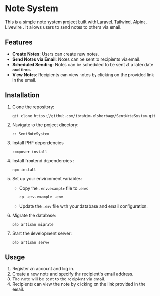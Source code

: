 # Note System

This is a simple note system project built with Laravel, Tailwind, Alpine, Livewire . It allows users to send notes to others via email.

## Features

- **Create Notes**: Users can create new notes.
- **Send Notes via Email**: Notes can be sent to recipients via email.
- **Scheduled Sending**: Notes can be scheduled to be sent at a later date and time.
- **View Notes**: Recipients can view notes by clicking on the provided link in the email.

## Installation

1. Clone the repository:

    ```
    git clone https://github.com/ibrahim-elshorbagy/SentNoteSystem.git
    ```

2. Navigate to the project directory:

    ```
    cd SentNoteSystem
    ```

3. Install PHP dependencies:

    ```
    composer install
    ```

4. Install frontend dependencies :

    ```
    npm install
    ```

5. Set up your environment variables:

    - Copy the `.env.example` file to `.env`:

        ```
        cp .env.example .env
        ```

    - Update the `.env` file with your database and email configuration.



6. Migrate the database:

    ```
    php artisan migrate
    ```

7. Start the development server:

    ```
    php artisan serve
    ```

## Usage

1. Register an account and log in.
2. Create a new note and specify the recipient's email address.
3. The note will be sent to the recipient via email.
4. Recipients can view the note by clicking on the link provided in the email.

